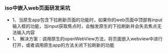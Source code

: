 ### iso中嵌入web页面研发采坑
- 1、当原生app包含下拉刷新页面的功能时，如果你的web页面中顶部有input输入框的功能，当input获取焦点时，会触发原生的下拉刷新并会失去焦点无法输入内容
- 1、 解决方案：调用原生的openWebView方法，将页面嵌入webview中进行打开，或者调用原生app的方法关闭下拉刷新的功能
